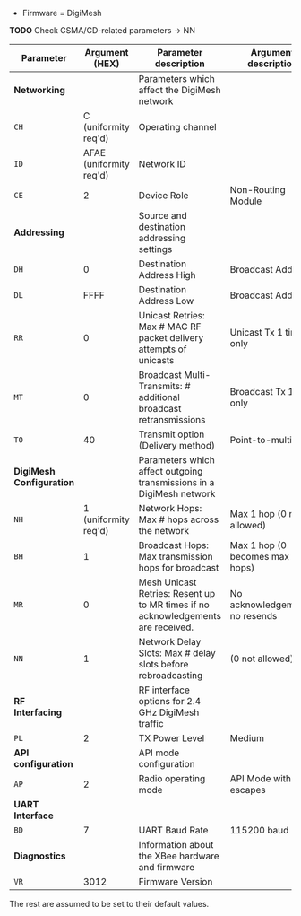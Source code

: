 * Firmware = DigiMesh

**TODO** Check CSMA/CD-related parameters -> NN

| Parameter                  | Argument (HEX)          | Parameter description                                                            | Argument description            |
| -------------------------- | ----------------------- | -------------------------------------------------------------------------------- | ------------------------------- |
| **Networking**             |                         | Parameters which affect the DigiMesh network                                     |                                 |
| `CH`                       | C (uniformity req'd)    | Operating channel                                                                |                                 |
| `ID`                       | AFAE (uniformity req'd) | Network ID                                                                       |                                 |
| `CE`                       | 2                       | Device Role                                                                      | Non-Routing Module              |
| **Addressing**             |                         | Source and destination addressing settings                                       |                                 |
| `DH`                       | 0                       | Destination Address High                                                         | Broadcast Address               |
| `DL`                       | FFFF                    | Destination Address Low                                                          | Broadcast Address               |
| `RR`                       | 0                       | Unicast Retries: Max # MAC RF packet delivery attempts of unicasts               | Unicast Tx 1 time only          |
| `MT`                       | 0                       | Broadcast Multi-Transmits: # additional broadcast retransmissions                | Broadcast Tx 1 time only        |
| `TO`                       | 40                      | Transmit option (Delivery method)                                                | Point-to-multipoint             |
| **DigiMesh Configuration** |                         | Parameters which affect outgoing transmissions in a DigiMesh network             |                                 |
| `NH`                       | 1 (uniformity req'd)    | Network Hops: Max # hops across the network                                      | Max 1 hop (0 not allowed)       |
| `BH`                       | 1                       | Broadcast Hops: Max transmission hops for broadcast                              | Max 1 hop (0 becomes max hops)  |
| `MR`                       | 0                       | Mesh Unicast Retries: Resent up to MR times if no acknowledgements are received. | No acknowledgements, no resends |
| `NN`                       | 1                       | Network Delay Slots: Max # delay slots before rebroadcasting                     | (0 not allowed)                 |
| **RF Interfacing**         |                         | RF interface options for 2.4 GHz DigiMesh traffic                                |                                 |
| `PL`                       | 2                       | TX Power Level                                                                   | Medium                          |
| **API configuration**      |                         | API mode configuration                                                           |                                 |
| `AP`                       | 2                       | Radio operating mode                                                             | API Mode with escapes           |
| **UART Interface**         |                         |                                                                                  |                                 |
| `BD`                       | 7                       | UART Baud Rate                                                                   | 115200 baud                     |
| **Diagnostics**            |                         | Information about the XBee hardware and firmware                                 |                                 |
| `VR`                       | 3012                    | Firmware Version                                                                 |                                 |

The rest are assumed to be set to their default values.
